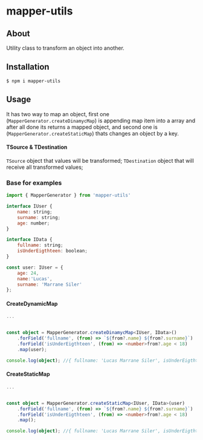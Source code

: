 # mapper-utils

## About

Utility class to transform an object into another.

## Installation

```shell
$ npm i mapper-utils
```

## Usage

It has two way to map an object, first one (`MapperGenerator.createDinamycMap`) is appending map item into a array and after all done its returns a mapped object, and second one is  (`MapperGenerator.createStaticMap`) thats changes an object by a key.

#### TSource & TDestination
`TSource` object that values will be transformed;
`TDestination` object that will receive all transformed values;


### Base for examples
```javascript
import { MapperGenerator } from 'mapper-utils'

interface IUser {
    name: string;
    surname: string;
    age: number;
}

interface IData {
    fullname: string;
    isUnderEigthteen: boolean;
}

const user: IUser = {
    age: 24,
    name:'Lucas',
    surname: 'Marrane Siler'   
};
```

#### CreateDynamicMap 


```typescript
...


const object = MapperGenerator.createDinamycMap<IUser, IData>()
    .forField('fullname', (from) => `${from?.name} ${from?.surname}`)
    .forField('isUnderEigthteen', (from) => <number>from?.age < 18)
    .map(user);

console.log(object); //{ fullname: 'Lucas Marrane Siler', isUnderEigthteen: false }

```

#### CreateStaticMap 


```typescript
...


const object = MapperGenerator.createStaticMap<IUser, IData>(user)
    .forField('fullname', (from) => `${from?.name} ${from?.surname}`)
    .forField('isUnderEigthteen', (from) => <number>from?.age < 18)
    .map();

console.log(object); //{ fullname: 'Lucas Marrane Siler', isUnderEigthteen: false }

```

